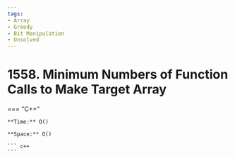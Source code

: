 ```yaml
---
tags:
- Array
- Greedy
- Bit Manipulation
- Unsolved
---
```



# 1558. Minimum Numbers of Function Calls to Make Target Array

=== "C++"

    **Time:** O()

    **Space:** O()

    ``` c++
    ```